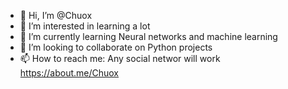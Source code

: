 - 👋 Hi, I’m @Chuox
- 👀 I’m interested in learning a lot
- 🌱 I’m currently learning Neural networks and machine learning
- 💞️ I’m looking to collaborate on Python projects
- 📫 How to reach me: Any social networ will work https://about.me/Chuox

<!---
Chuox/Chuox is a ✨ special ✨ repository because its `README.md` (this file) appears on your GitHub profile.
You can click the Preview link to take a look at your changes.
--->
